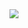 <img src="https://capsule-render.vercel.app/api?type=wave&color=auto&height=300&section=header&text=Welcome%20My World&fontSize=90" />
